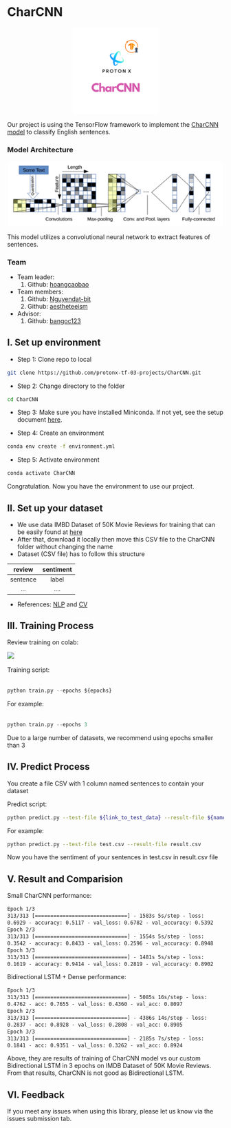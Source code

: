 # CharCNN 
<p align="center">
    <img src='image/CharCNNlogo.png' width=200 class="center">
</p>

Our project is using the TensorFlow framework to implement the [CharCNN model](https://arxiv.org/abs/1509.01626) to classify English sentences. 

### Model Architecture
<p align="center">
    <img src='image/CharCNN-architecture2.png' width=500 class="center">
</p>

This model utilizes a convolutional neural network to extract features of sentences.
### Team
- Team leader:
    1. Github: <a href = "https://github.com/hoangcaobao" >hoangcaobao</a>
- Team members:
    1. Github: <a href = "https://github.com/Nguyendat-bit" >Nguyendat-bit</a>
    2. Github: <a href = "https://github.com/aestheteeism" >aestheteeism</a>
- Advisor:
    1. Github: <a href = "https://github.com/bangoc123" >bangoc123</a>

## I.  Set up environment
- Step 1: Clone repo to local

```bash
git clone https://github.com/protonx-tf-03-projects/CharCNN.git
```

- Step 2: Change directory to the folder
```bash
cd CharCNN
```

- Step 3: Make sure you have installed Miniconda. If not yet, see the setup document [here](https://conda.io/en/latest/user-guide/install/index.html#regular-installation).

- Step 4: Create an environment
```bash
conda env create -f environment.yml
``` 

- Step 5: Activate environment
```bash
conda activate CharCNN
```

Congratulation. Now you have the environment to use our project.

## II.  Set up your dataset

- We use data IMBD Dataset of 50K Movie Reviews for training that can be easily found at [here](https://www.kaggle.com/lakshmi25npathi/imdb-dataset-of-50k-movie-reviews)
- After that, download it locally then move this CSV file to the CharCNN folder without changing the name
- Dataset (CSV file) has to follow this structure

| review  |   sentiment     |
|:---------:|:-------------:|
| sentence |  label |
| ...           |.... |
- References: [NLP](https://github.com/bangoc123/transformer) and [CV](https://github.com/bangoc123/mlp-mixer)

## III. Training Process
Review training on colab:

<a href="https://colab.research.google.com/drive/1hmEYBX6IP_poOZHUS8lhFJWMKCJeeHTI?usp=sharing&fbclid=IwAR2iWKzGElJMeEMFGfDuHExufT7NqT0SFQVpbVs4qc6Pn9WIdxSP1YUexWM"><img src="https://storage.googleapis.com/protonx-cloud-storage/colab_favicon_256px.png" width=80> </a>

Training script:

```python

python train.py --epochs ${epochs} 

```
For example: 
```python

python train.py --epochs 3 

```

Due to a large number of datasets, we recommend using epochs smaller than 3


## IV. Predict Process

You create a file CSV with 1 column named sentences to contain your dataset 

Predict script: 
```bash
python predict.py --test-file ${link_to_test_data} --result-file ${name_of_file_contain_result}
```
For example:
```bash
python predict.py --test-file test.csv --result-file result.csv
```
Now you have the sentiment of your sentences in test.csv in result.csv file

## V. Result and Comparision

Small CharCNN performance:
```
Epoch 1/3
313/313 [==============================] - 1583s 5s/step - loss: 0.6929 - accuracy: 0.5117 - val_loss: 0.6782 - val_accuracy: 0.5392
Epoch 2/3
313/313 [==============================] - 1554s 5s/step - loss: 0.3542 - accuracy: 0.8433 - val_loss: 0.2596 - val_accuracy: 0.8948
Epoch 3/3
313/313 [==============================] - 1481s 5s/step - loss: 0.1619 - accuracy: 0.9414 - val_loss: 0.2819 - val_accuracy: 0.8902
```

Bidirectional LSTM + Dense performance:
```
Epoch 1/3
313/313 [==============================] - 5085s 16s/step - loss: 0.4762 - acc: 0.7655 - val_loss: 0.4360 - val_acc: 0.8097
Epoch 2/3
313/313 [==============================] - 4386s 14s/step - loss: 0.2837 - acc: 0.8928 - val_loss: 0.2808 - val_acc: 0.8905
Epoch 3/3
313/313 [==============================] - 2185s 7s/step - loss: 0.1841 - acc: 0.9351 - val_loss: 0.3262 - val_acc: 0.8924
```

Above, they are results of training of CharCNN model vs our custom Bidirectional LSTM in 3 epochs on IMDB Dataset of 50K Movie Reviews. From that results, CharCNN is not good as Bidirectional LSTM.


## VI. Feedback
If you meet any issues when using this library, please let us know via the issues submission tab.
